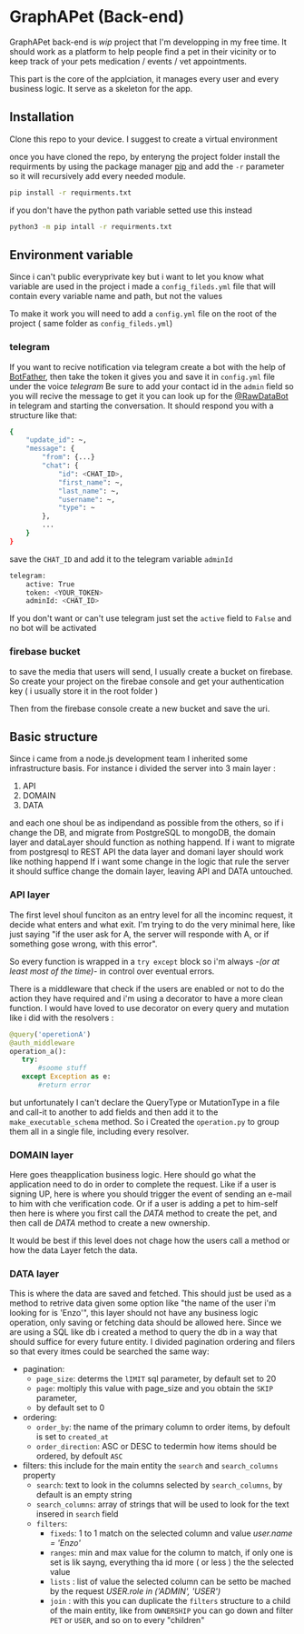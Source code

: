 # GraphAPet (Back-end)

GraphAPet back-end is *wip* project that I'm developping in my free time.
It should work as a platform to help people find a pet in their vicinity or to
keep track of your pets medication / events / vet appointments.

This part is the core of the applciation, it manages every user and every
business logic.
It serve as a skeleton for the app.

## Installation

Clone this repo to your device.
I suggest to create a virtual environment

once you have cloned the repo, by enteryng the project folder install the
requirments by using the package manager [pip](https://pip.pypa.io/en/stable/)
and add the `-r` parameter so it will recursively add every needed module.

```bash
pip install -r requirments.txt
```

if you don't have the python path variable setted use this instead

```bash
python3 -m pip intall -r requirments.txt
```

## Environment variable

Since i can't public everyprivate key but i want to let you know what variable
are used in the project i made a `config_fileds.yml` file that will contain
every variable name and path, but not the values

To make it work you will need to add a `config.yml` file on the root of the project
( same folder as `config_fileds.yml`)

### telegram

If you want to recive notification via telegram create a bot with the help of
[BotFather](https://web.telegram.org/z/#93372553), then take the token it gives you
and save it in `config.yml` file under the voice *telegram*
Be sure to add your contact id in the `admin` field so you will recive the message
to get it you can look up for the [@RawDataBot](https://web.telegram.org/z/#211246197)
in telegram and starting the conversation.
It should respond you with  a structure like that:

```bash
{
    "update_id": ~,
    "message": {
        "from": {...}
        "chat": {
            "id": <CHAT_ID>,
            "first_name": ~,
            "last_name": ~,
            "username": ~,
            "type": ~
        },
        ...
    }
}
```

save the `CHAT_ID` and add it to the telegram variable `adminId`

```bash
telegram: 
    active: True
    token: <YOUR_TOKEN> 
    adminId: <CHAT_ID>
```

If you don't want or can't use telegram just set the `active` field to `False`
and no bot will be activated

### firebase bucket

to save the media that users will send, I usually create a bucket on firebase.
So create your project on the firebae console and get your authentication key
( i usually store it in the root folder )

Then from the firebase console create a new bucket and save the uri.

## Basic structure

Since i came from a node.js development team I inherited some infrastructure basis.
For instance i divided the server into 3 main layer :

1. API
2. DOMAIN
3. DATA

and each one shoul be as indipendand as possible from the others, so if i change
the DB, and migrate from PostgreSQL to mongoDB, the domain layer and dataLayer
should function as nothing happend.
If i want to migrate from postgresql to REST API the data layer and domani layer
should work like nothing happend
If i want some change in the logic that rule the server it should suffice change
the domain layer, leaving API and DATA untouched.

### API layer

The first level shoul funciton as an entry level for all the incominc request,
it decide what enters and what exit.
I'm trying to do the very minimal here, like just saying "if the user ask for A,
the server will responde with A, or if something gose wrong, with this error".

So every function is wrapped in a `try except` block so i'm always *-(or at least
most of the time)-* in control over eventual errors.

There is a middleware that check if the users are enabled or not to do the action
they have required and i'm using a decorator to have a more clean function.
I would have loved to use decorator on every query and mutation like i did with
the resolvers :

 ```python
@query('operetionA')
@auth_middleware
operation_a():
    try:
        #soome stuff
    except Exception as e:
        #return error
 ```

but unfortunately I can't declare the QueryType or MutationType in a file and
call-it to another to add fields and then add it to
the `make_executable_schema` method.
So i Created the `operation.py` to group them all in a single file, including
every resolver.

### DOMAIN layer

Here goes theapplication business logic.
Here should go what the application need to do in order to complete the request.
Like if a user is signing UP, here is where you should trigger the event of
sending an e-mail to him with che verification code.
Or if a user is adding a pet to him-self then here is where you first call the
*DATA* method to create the pet, and then call de *DATA* method to create a new ownership.

It would be best if this level does not chage how the users call a method or how
the data Layer fetch the data.

### DATA layer

This is where the data are saved and fetched.
This should just be used as a method to retrive data given some option like
"the name of the user i'm looking for is 'Enzo'", this layer should not have any
business logic operation, only saving or fetching data should be allowed here.
Since we are using a SQL like db i created a method to query the db in a way that
should suffice for every future entity.
I divided pagination ordering and filers so that every itmes could be searched
the same way:

- pagination:
    - `page_size`: determs the `lIMIT` sql parameter, by default set to 20
    - `page`: moltiply this value with page_size and you obtain the `SKIP` parameter,
    - by default set to 0
- ordering:
    - `order_by`: the name of the primary column to order items,
    by defoult is set to `created_at`
    - `order_direction`: ASC or DESC to tedermin how items should be ordered,
     by defoult `ASC`
- filters:
    this include for the main entity the `search` and `search_columns` property
    - `search`: text to look in the columns selected by `search_columns`,
    by default is an empty string
    - `search_columns`: array of strings that will be used to look for the text
    insered in `search` field
    - `filters`:
        - `fixeds`: 1 to 1 match on the selected column and value *user.name = 'Enzo'*
        - `ranges`: min and max value for the column to match, if only one is
        set is lik sayng, everything tha id more ( or less ) the the selected value
        - `lists` : list of value the selected column can be setto be mached by
        the request *USER.role in ('ADMIN', 'USER')*
        - `join` : with this you can duplicate the `filters` structure to a child
        of the main entity, like from `OWNERSHIP` you can go down and filter `PET`
        or `USER`, and so on to every "children"
